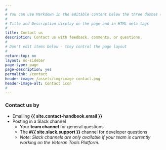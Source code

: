 ```yaml
---
#
# You can use Markdown in the editable content below the three dashes (---)
#
# Title and Description display on the page and in HTML meta tags
#
title: Contact us
description: Contact us with feedback, comments, or questions.
#
# Don't edit items below - they control the page layout
#
return-top: no
layout: no-sidebar
page-type: page
page-description: yes
permalink: /contact
header-image: /assets/img/image-contact.png
header-image-alt: Contact icon
#
---
```


### Contact us by

* Emailing **{{ site.contact-handbook.email }}**
* Posting in a Slack channel
  * Your **team channel** for general questions
  * The **#{{ site.slack.support }}** channel for developer questions
  * *Note: Slack channels are only available if your team is currently working on the Veteran Tools Platform.*

<p>&nbsp;</p>
<p>&nbsp;</p>
<p>&nbsp;</p>
